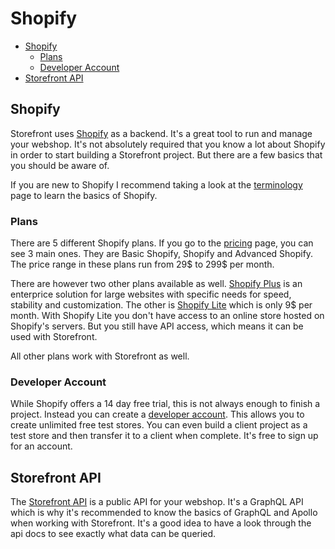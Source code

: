 # Shopify
- [Shopify](#shopify)
    - [Plans](#plans)
    - [Developer Account](#developer-account)
- [Storefront API](#storefront)

<a name="shopify"></a>
## Shopify
Storefront uses [Shopify](https://www.shopify.com/) as a backend. It's a great tool to run and manage your webshop. It's not absolutely required that you know a lot about Shopify in order to start building a Storefront project. But there are a few basics that you should be aware of. 

If you are new to Shopify I recommend taking a look at the [terminology](/docs/{{version}}/terminology) page to learn the basics of Shopify. 

<a name="plans"></a>
### Plans
There are 5 different Shopify plans. If you go to the [pricing](https://www.shopify.com/pricing) page, you can see 3 main ones. They are Basic Shopify, Shopify and Advanced Shopify. The price range in these plans run from 29$ to 299$ per month. 

There are however two other plans available as well. [Shopify Plus](https://www.shopify.com/plus) is an enterprice solution for large websites with specific needs for speed, stability and customization. The other is [Shopify Lite](https://www.shopify.com/lite) which is only 9$ per month. With Shopify Lite you don't have access to an online store hosted on Shopify's servers. But you still have API access, which means it can be used with Storefront.

All other plans work with Storefront as well.

<a name="developer-account"></a>
### Developer Account
While Shopify offers a 14 day free trial, this is not always enough to finish a project. Instead you can create a [developer account](https://developers.shopify.com/). This allows you to create unlimited free test stores. You can even build a client project as a test store and then transfer it to a client when complete. It's free to sign up for an account. 

<a name="storefront"></a>
## Storefront API
The [Storefront API](https://help.shopify.com/api/storefront-api) is a public API for your webshop. It's a GraphQL API which is why it's recommended to know the basics of GraphQL and Apollo when working with Storefront. It's a good idea to have a look through the api docs to see exactly what data can be queried. 

